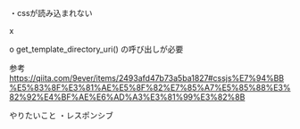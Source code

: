 ・cssが読み込まれない

x
<link rel="stylesheet" href="style.css">

o get_template_directory_uri() の呼び出しが必要
<link rel="stylesheet" href="<?= get_template_directory_uri(); ?>/style.css">

参考
https://qiita.com/9ever/items/2493afd47b73a5ba1827#cssjs%E7%94%BB%E5%83%8F%E3%81%AE%E5%8F%82%E7%85%A7%E5%85%88%E3%82%92%E4%BF%AE%E6%AD%A3%E3%81%99%E3%82%8B

やりたいこと
・レスポンシブ